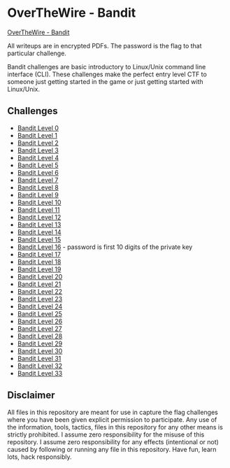 # OverTheWire - Bandit
[OverTheWire - Bandit](http://overthewire.org/wargames/bandit/)

All writeups are in encrypted PDFs.  The password is the flag to that particular challenge.

Bandit challenges are basic introductory to Linux/Unix command line interface (CLI).  These challenges make the perfect entry level CTF to someone just getting started in the game or just getting started with Linux/Unix.

## Challenges
- [Bandit Level 0](bandit_lvl0.pdf)
- [Bandit Level 1](bandit_lvl1.pdf)
- [Bandit Level 2](bandit_lvl2.pdf)
- [Bandit Level 3](bandit_lvl3.pdf)
- [Bandit Level 4](bandit_lvl4.pdf)
- [Bandit Level 5](bandit_lvl5.pdf)
- [Bandit Level 6](bandit_lvl6.pdf)
- [Bandit Level 7](bandit_lvl7.pdf)
- [Bandit Level 8](bandit_lvl8.pdf)
- [Bandit Level 9](bandit_lvl9.pdf)
- [Bandit Level 10](bandit_lvl10.pdf)
- [Bandit Level 11](bandit_lvl11.pdf)
- [Bandit Level 12](bandit_lvl12.pdf)
- [Bandit Level 13](bandit_lvl13.pdf)
- [Bandit Level 14](bandit_lvl14.pdf)
- [Bandit Level 15](bandit_lvl15.pdf)
- [Bandit Level 16](bandit_lvl16.pdf) - password is first 10 digits of the private key
- [Bandit Level 17](bandit_lvl17.pdf)
- [Bandit Level 18](bandit_lvl18.pdf)
- [Bandit Level 19](bandit_lvl19.pdf)
- [Bandit Level 20](bandit_lvl20.pdf)
- [Bandit Level 21](bandit_lvl21.pdf)
- [Bandit Level 22](bandit_lvl22.pdf)
- [Bandit Level 23](bandit_lvl23.pdf)
- [Bandit Level 24](bandit_lvl24.pdf)
- [Bandit Level 25](bandit_lvl25.pdf)
- [Bandit Level 26](bandit_lvl26.pdf)
- [Bandit Level 27](bandit_lvl27.pdf)
- [Bandit Level 28](bandit_lvl28.pdf)
- [Bandit Level 29](bandit_lvl29.pdf)
- [Bandit Level 30](bandit_lvl30.pdf)
- [Bandit Level 31](bandit_lvl31.pdf)
- [Bandit Level 32](bandit_lvl32.pdf)
- [Bandit Level 33](bandit_lvl33.pdf)

## Disclaimer
All files in this repository are meant for use in capture the flag challenges where you have been given explicit permission to participate.  Any use of the information, tools, tactics, files in this repository for any other means is strictly prohibited.  I assume zero responsibility for the misuse of this repository.  I assume zero responsibility for any effects (intentional or not) caused by following or running any file in this repository.  Have fun, learn lots, hack responsibly.